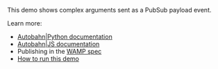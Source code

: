 This demo shows complex arguments sent as a PubSub payload event.

Learn more:

* [Autobahn|Python documentation](http://autobahn.ws/python)
* [Autobahn|JS documentation](http://autobahn.ws/js)
* Publishing in the [WAMP spec](https://github.com/tavendo/WAMP/blob/master/spec/basic.md#publishing-and-events)
* [How to run this demo](https://github.com/tavendo/AutobahnPython/tree/master/examples/twisted/wamp/basic)